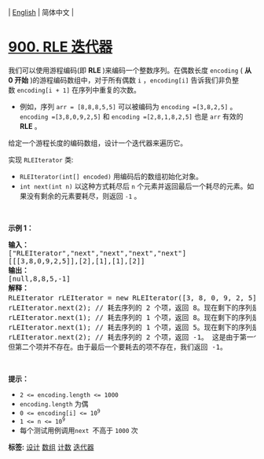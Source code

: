 | [English](README_EN.md) | 简体中文 |

# [900. RLE 迭代器](https://leetcode-cn.com/problems/rle-iterator)
<p>我们可以使用游程编码(即&nbsp;<strong>RLE&nbsp;</strong>)来编码一个整数序列。在偶数长度&nbsp;<code>encoding</code>&nbsp;( <strong>从 0 开始</strong> )的游程编码数组中，对于所有偶数 <code>i</code> ，<code>encoding[i]</code>&nbsp;告诉我们非负整数&nbsp;<code>encoding[i + 1]</code>&nbsp;在序列中重复的次数。</p>

<ul>
	<li>例如，序列&nbsp;<code>arr = [8,8,8,5,5]</code>&nbsp;可以被编码为 <code>encoding =[3,8,2,5]</code> 。<code>encoding =[3,8,0,9,2,5]</code>&nbsp;和 <code>encoding =[2,8,1,8,2,5]</code> 也是&nbsp;<code>arr</code> 有效的 <strong>RLE</strong> 。</li>
</ul>

<p>给定一个游程长度的编码数组，设计一个迭代器来遍历它。</p>

<p>实现 <code>RLEIterator</code> 类:</p>

<ul>
	<li><code>RLEIterator(int[] encoded)</code>&nbsp;用编码后的数组初始化对象。</li>
	<li><code>int next(int n)</code> 以这种方式耗尽后 <code>n</code> 个元素并返回最后一个耗尽的元素。如果没有剩余的元素要耗尽，则返回 <code>-1</code> 。</li>
</ul>

<p>&nbsp;</p>

<p><strong>示例 1：</strong></p>

<pre>
<strong>输入：
</strong>["RLEIterator","next","next","next","next"]
[[[3,8,0,9,2,5]],[2],[1],[1],[2]]
<strong>输出：
</strong>[null,8,8,5,-1]
<strong>解释：</strong>
RLEIterator rLEIterator = new RLEIterator([3, 8, 0, 9, 2, 5]); // 这映射到序列 [8,8,8,5,5]。
rLEIterator.next(2); // 耗去序列的 2 个项，返回 8。现在剩下的序列是 [8, 5, 5]。
rLEIterator.next(1); // 耗去序列的 1 个项，返回 8。现在剩下的序列是 [5, 5]。
rLEIterator.next(1); // 耗去序列的 1 个项，返回 5。现在剩下的序列是 [5]。
rLEIterator.next(2); // 耗去序列的 2 个项，返回 -1。 这是由于第一个被耗去的项是 5，
但第二个项并不存在。由于最后一个要耗去的项不存在，我们返回 -1。
</pre>

<p>&nbsp;</p>

<p><strong>提示：</strong></p>

<ul>
	<li><code>2 &lt;= encoding.length &lt;= 1000</code></li>
	<li><code>encoding.length</code>&nbsp;为偶</li>
	<li><code>0 &lt;= encoding[i] &lt;= 10<sup>9</sup></code></li>
	<li><code>1 &lt;= n &lt;= 10<sup>9</sup></code></li>
	<li>每个测试用例调用<code>next </code>不高于&nbsp;<code>1000</code>&nbsp;次&nbsp;</li>
</ul>

**标签:**  [设计](https://leetcode-cn.com/tag/design) [数组](https://leetcode-cn.com/tag/array) [计数](https://leetcode-cn.com/tag/counting) [迭代器](https://leetcode-cn.com/tag/iterator) 